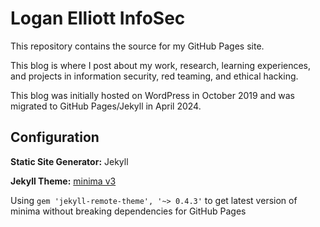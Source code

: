 # Logan Elliott InfoSec

This repository contains the source for my GitHub Pages site.

This blog is where I post about my work, research, learning experiences, and projects in information security, red teaming, and ethical hacking.

This blog was initially hosted on WordPress in October 2019 and was migrated to GitHub Pages/Jekyll in April 2024.

## Configuration

**Static Site Generator:** Jekyll

**Jekyll Theme:** [minima v3](https://github.com/jekyll/minima)

Using `gem 'jekyll-remote-theme', '~> 0.4.3'` to get latest version of minima without breaking dependencies for GitHub Pages
